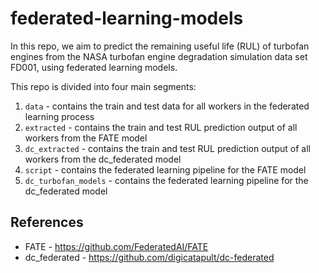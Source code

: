 # federated-learning-models
In this repo, we aim to predict the remaining useful life (RUL) of turbofan engines from the NASA turbofan engine
degradation simulation data set FD001, using federated learning models.

This repo is divided into four main segments:
1. `data` - contains the train and test data for all workers in the federated learning process
2. `extracted` - contains the train and test RUL prediction output of all workers from the FATE model
3. `dc_extracted` - contains the train and test RUL prediction output of all workers from the dc_federated model
4. `script` - contains the federated learning pipeline for the FATE model
5. `dc_turbofan_models` - contains the federated learning pipeline for the dc_federated model

## References
* FATE - https://github.com/FederatedAI/FATE
* dc_federated - https://github.com/digicatapult/dc-federated
